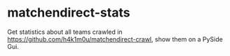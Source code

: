 matchendirect-stats
===================

Get statistics about all teams crawled in https://github.com/h4k1m0u/matchendirect-crawl, show them on a PySide Gui.
